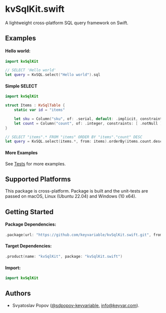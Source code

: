 # kvSqlKit.swift

A lightweight cross-platform SQL query framework on Swift.


## Examples

#### Hello world:

```swift
import kvSqlKit

// SELECT 'Hello world'
let query = KvSQL.select("Hello world").sql
```

#### Simple SELECT

```swift
import kvSqlKit

struct Items : KvSqlTable {
    static var id = "items"

    let sku = Column("sku", of: .serial, default: .implicit, constraints: [ .notNull, .primaryKey ])
    let count = Column("count", of: .integer, constraints: [ .notNull ])
}

// SELECT "items".* FROM "items" ORDER BY "items"."count" DESC
let query = KvSQL.select(items.*, from: items).orderBy(items.count.desc()).sql
```

#### More Examples

See [Tests](./Tests/kvSqlKitTests) for more examples.


## Supported Platforms

This package is cross-platform.
Package is built and the unit-tests are passed on macOS, Linux (Ubuntu 22.04) and Windows (10 x64).


## Getting Started

#### Package Dependencies:
```swift
.package(url: "https://github.com/keyvariable/kvSqlKit.swift.git", from: "0.3.1")
```
#### Target Dependencies:
```swift
.product(name: "kvSqlKit", package: "kvSqlKit.swift")
```
#### Import:
```swift
import kvSqlKit
```


## Authors

- Svyatoslav Popov ([@sdpopov-keyvariable](https://github.com/sdpopov-keyvariable), [info@keyvar.com](mailto:info@keyvar.com)).
